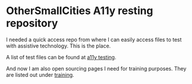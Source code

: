 # OtherSmallCities A11y resting repository

I needed a quick access repo from where I can easily access files to test with assistive technology.
This is the place.

A list of test files can be found at [a11y testing](https://othersmallcities.github.io/a11y-testing).

And now I am also open sourcing pages I need for training purposes. They are listed out under [training](https://othersmallcities.github.io/training).